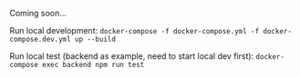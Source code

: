 Coming soon...

Run local development:
`docker-compose -f docker-compose.yml -f docker-compose.dev.yml up --build`

Run local test (backend as example, need to start local dev first):
`docker-compose exec backend npm run test`

